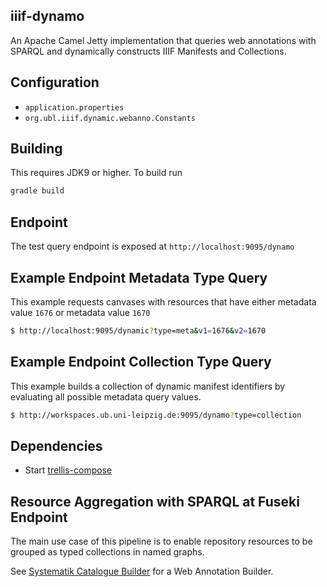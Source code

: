 ## iiif-dynamo

An Apache Camel Jetty implementation that queries web annotations with SPARQL and dynamically constructs 
IIIF Manifests and Collections.

## Configuration
 * `application.properties` 
 * `org.ubl.iiif.dynamic.webanno.Constants`

## Building
This requires JDK9 or higher.
To build run
```bash
gradle build
```

## Endpoint
The test query endpoint is exposed at `http://localhost:9095/dynamo`

## Example Endpoint Metadata Type Query
This example requests canvases with resources that have either metadata value `1676` or metadata value `1670`

```bash
$ http://localhost:9095/dynamic?type=meta&v1=1676&v2=1670
```

## Example Endpoint Collection Type Query
This example builds a collection of dynamic manifest identifiers by evaluating all possible metadata query values.

```bash
$ http://workspaces.ub.uni-leipzig.de:9095/dynamo?type=collection
```

## Dependencies
* Start [trellis-compose](https://github.com/trellis-ldp/trellis-deployment/blob/master/trellis-compose/trellis-app/1.9/docker-compose.yml) 

## Resource Aggregation with SPARQL at Fuseki Endpoint
The main use case of this pipeline is to enable repository resources to be grouped as typed collections in named graphs.    

See [Systematik Catalogue Builder](https://github.com/ub-leipzig/systematik-catalogue-builder) for a Web Annotation Builder.
